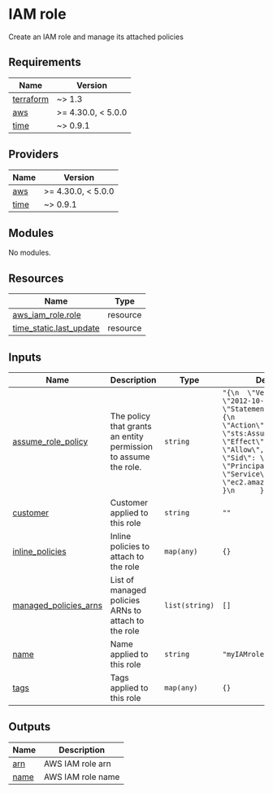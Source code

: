 # IAM role

Create an IAM role and manage its attached policies

<!-- BEGINNING OF PRE-COMMIT-TERRAFORM DOCS HOOK -->
## Requirements

| Name | Version |
|------|---------|
| <a name="requirement_terraform"></a> [terraform](#requirement\_terraform) | ~> 1.3 |
| <a name="requirement_aws"></a> [aws](#requirement\_aws) | >= 4.30.0, < 5.0.0 |
| <a name="requirement_time"></a> [time](#requirement\_time) | ~> 0.9.1 |

## Providers

| Name | Version |
|------|---------|
| <a name="provider_aws"></a> [aws](#provider\_aws) | >= 4.30.0, < 5.0.0 |
| <a name="provider_time"></a> [time](#provider\_time) | ~> 0.9.1 |

## Modules

No modules.

## Resources

| Name | Type |
|------|------|
| [aws_iam_role.role](https://registry.terraform.io/providers/hashicorp/aws/latest/docs/resources/iam_role) | resource |
| [time_static.last_update](https://registry.terraform.io/providers/hashicorp/time/latest/docs/resources/static) | resource |

## Inputs

| Name | Description | Type | Default | Required |
|------|-------------|------|---------|:--------:|
| <a name="input_assume_role_policy"></a> [assume\_role\_policy](#input\_assume\_role\_policy) | The policy that grants an entity permission to assume the role. | `string` | `"{\n  \"Version\": \"2012-10-17\",\n  \"Statement\": [\n      {\n          \"Action\": \"sts:AssumeRole\",\n          \"Effect\": \"Allow\",\n          \"Sid\": \"\",\n          \"Principal\": {\n              \"Service\": \"ec2.amazonaws.com\"\n          }\n      }\n  ]\n}\n"` | no |
| <a name="input_customer"></a> [customer](#input\_customer) | Customer applied to this role | `string` | `""` | no |
| <a name="input_inline_policies"></a> [inline\_policies](#input\_inline\_policies) | Inline policies to attach to the role | `map(any)` | `{}` | no |
| <a name="input_managed_policies_arns"></a> [managed\_policies\_arns](#input\_managed\_policies\_arns) | List of managed policies ARNs to attach to the role | `list(string)` | `[]` | no |
| <a name="input_name"></a> [name](#input\_name) | Name applied to this role | `string` | `"myIAMrole"` | no |
| <a name="input_tags"></a> [tags](#input\_tags) | Tags applied to this role | `map(any)` | `{}` | no |

## Outputs

| Name | Description |
|------|-------------|
| <a name="output_arn"></a> [arn](#output\_arn) | AWS IAM role arn |
| <a name="output_name"></a> [name](#output\_name) | AWS IAM role name |
<!-- END OF PRE-COMMIT-TERRAFORM DOCS HOOK -->
